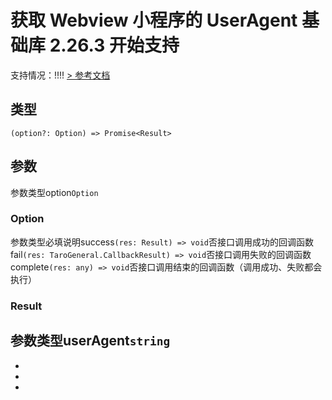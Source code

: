 # 获取 Webview 小程序的 UserAgent 基础库 2.26.3 开始支持
支持情况：!!!!
[> 参考文档
](https://developers.weixin.qq.com/miniprogram/dev/api/base/system/wx.getRendererUserAgent.html)
## 类型[​](getRendererUserAgent.html#类型)
```tsx
(option?: Option) => Promise<Result>
```

## 参数[​](getRendererUserAgent.html#参数)
参数类型option`Option`
### Option[​](getRendererUserAgent.html#option)
参数类型必填说明success`(res: Result) => void`否接口调用成功的回调函数fail`(res: TaroGeneral.CallbackResult) => void`否接口调用失败的回调函数complete`(res: any) => void`否接口调用结束的回调函数（调用成功、失败都会执行）
### Result[​](getRendererUserAgent.html#result)
参数类型userAgent`string`
- 
- 

- 
-
